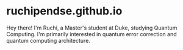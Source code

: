 # ruchipendse.github.io
Hey there! I'm Ruchi, a Master's student at Duke, studying Quantum Computing. I'm primarily interested in quantum error correction and quantum computing architecture.
